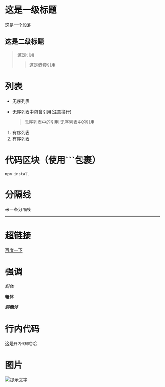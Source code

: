 # 这是一级标题

这是一个段落

## 这是二级标题

> 这是引用
>> 这是嵌套引用

# 列表

* 无序列表
* 无序列表中包含引用(注意换行)

	> 无序列表中的引用
	> 无序列表中的引用

1. 有序列表
2. 有序列表

# 代码区块（使用```包裹）

```npm install```

# 分隔线

来一条分隔线

--------------------------------------------------------

# 超链接

[百度一下](http://www.baidu.com "百度")

# 强调

*斜体*

**粗体**

***斜粗体***

# 行内代码

这是`行内代码`哈哈

# 图片

![提示文字](图片地址)



